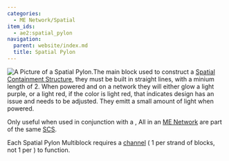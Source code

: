 ```yaml
---
categories:
  - ME Network/Spatial
item_ids:
  - ae2:spatial_pylon
navigation:
  parent: website/index.md
  title: Spatial Pylon
---
```


![A Picture of a Spatial Pylon.](../../../assets/large/spatial_pylon.png)The main
block used to construct a [Spatial Containment Structure](spatial-containment-structure.md),
they must be built in straight lines, with
a minium length of 2. When powered and on a network they will either glow a
light purple, or a light red, if the color is light red, that indicates design
has an issue and needs to be adjusted. They emitt a small amount of light when
powered.

Only useful when used in conjunction with a <ItemLink
id="spatial_io_port"/>, All <ItemLink
id="spatial_pylon"/> in an [ME Network](../../me-network.md) are part of the
same [SCS](spatial-containment-structure.md).

Each Spatial Pylon Multiblock requires a [channel](../channels.md) ( 1
per strand of blocks, not 1 per <ItemLink
id="spatial_pylon"/> ) to function.

<RecipeFor id="spatial_pylon" />
